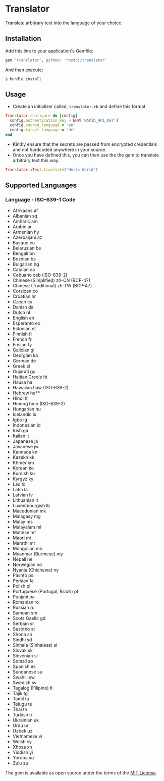 # Translator

Translate arbitrary text into the language of your choice.

## Installation

Add this line to your application's Gemfile:

```ruby
gem 'translator', github: 'rnzdoj/translator'
```

And then execute:

    $ bundle install

## Usage

- Create an initializer called, `translator.rb` and define this format
```ruby
Translator.configure do |config|
  config.authentication_key = ENV['RAPID_API_KEY']
  config.source_language = 'en'
  config.target_language = 'de'
end
```
- Kindly ensure that the secrets are passed from encrypted credentials and not hardcoded anywhere in your source.
- Once you have defined this, you can then use the the gem to translate arbitrary text this way.
```ruby
Translator::Text.translate('Hello World')
```

## Supported Languages
### Language - ISO-639-1 Code

- Afrikaans af
- Albanian sq
- Amharic am
- Arabic ar
- Armenian hy
- Azerbaijani az
- Basque eu
- Belarusian be
- Bengali bn
- Bosnian bs
- Bulgarian bg
- Catalan ca
- Cebuano ceb (ISO-639-2)
- Chinese (Simplified) zh-CN (BCP-47)
- Chinese (Traditional) zh-TW (BCP-47)
- Corsican co
- Croatian hr
- Czech cs
- Danish da
- Dutch nl
- English en
- Esperanto eo
- Estonian et
- Finnish fi
- French fr
- Frisian fy
- Galician gl
- Georgian ka
- German de
- Greek el
- Gujarati gu
- Haitian Creole ht
- Hausa ha
- Hawaiian haw (ISO-639-2)
- Hebrew he**
- Hindi hi
- Hmong hmn (ISO-639-2)
- Hungarian hu
- Icelandic is
- Igbo ig
- Indonesian id
- Irish ga
- Italian it
- Japanese ja
- Javanese jw
- Kannada kn
- Kazakh kk
- Khmer km
- Korean ko
- Kurdish ku
- Kyrgyz ky
- Lao lo
- Latin la
- Latvian lv
- Lithuanian lt
- Luxembourgish lb
- Macedonian mk
- Malagasy mg
- Malay ms
- Malayalam ml
- Maltese mt
- Maori mi
- Marathi mr
- Mongolian mn
- Myanmar (Burmese) my
- Nepali ne
- Norwegian no
- Nyanja (Chichewa) ny
- Pashto ps
- Persian fa
- Polish pl
- Portuguese (Portugal, Brazil) pt
- Punjabi pa
- Romanian ro
- Russian ru
- Samoan sm
- Scots Gaelic gd
- Serbian sr
- Sesotho st
- Shona sn
- Sindhi sd
- Sinhala (Sinhalese) si
- Slovak sk
- Slovenian sl
- Somali so
- Spanish es
- Sundanese su
- Swahili sw
- Swedish sv
- Tagalog (Filipino) tl
- Tajik tg
- Tamil ta
- Telugu te
- Thai th
- Turkish tr
- Ukrainian uk
- Urdu ur
- Uzbek uz
- Vietnamese vi
- Welsh cy
- Xhosa xh
- Yiddish yi
- Yoruba yo
- Zulu zu

The gem is available as open source under the terms of the [MIT License](https://opensource.org/licenses/MIT).
